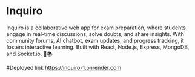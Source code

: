 # Inquiro
Inquiro is a collaborative web app for exam preparation, where students engage in real-time discussions, solve doubts, and share insights. With community forums, AI chatbot, exam updates, and progress tracking, it fosters interactive learning. Built with React, Node.js, Express, MongoDB, and Socket.io. 🚀📚

#Deployed link
https://inquiro-1.onrender.com
